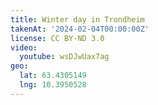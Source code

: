 ```yaml
---
title: Winter day in Trondheim
takenAt: '2024-02-04T00:00:00Z'
license: CC BY-ND 3.0
video:
  youtube: wsDJwUax7ag
geo:
  lat: 63.4305149
  lng: 10.3950528
---
```


